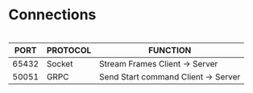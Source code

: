 

<h1>Connections<h1>
  
PORT | PROTOCOL | FUNCTION
------------|------------|------------
65432 | Socket | Stream Frames Client -> Server
50051 | GRPC | Send Start command Client -> Server
